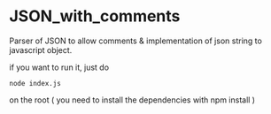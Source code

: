 # JSON_with_comments
Parser of JSON to allow comments &amp; implementation of json string to javascript object.

if you want to run it, just do 
```
node index.js
```
on the root ( you need to install the dependencies with npm install )
